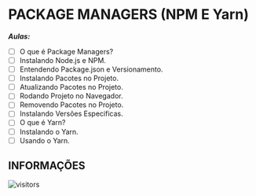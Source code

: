 # PACKAGE MANAGERS (NPM E Yarn)

***Aulas:***

- [ ] O que é Package Managers?
- [ ] Instalando Node.js e NPM.
- [ ] Entendendo Package.json e Versionamento.
- [ ] Instalando Pacotes no Projeto.
- [ ] Atualizando Pacotes no Projeto.
- [ ] Rodando Projeto no Navegador.
- [ ] Removendo Pacotes no Projeto.
- [ ] Instalando Versões Especificas.
- [ ] O que é Yarn?
- [ ] Instalando o Yarn.
- [ ] Usando o Yarn.

## INFORMAÇÕES

![visitors](https://visitor-badge.glitch.me/badge?page_id=Devgeeknerd.package-managers-front-end-zp "Total de Visitas")
